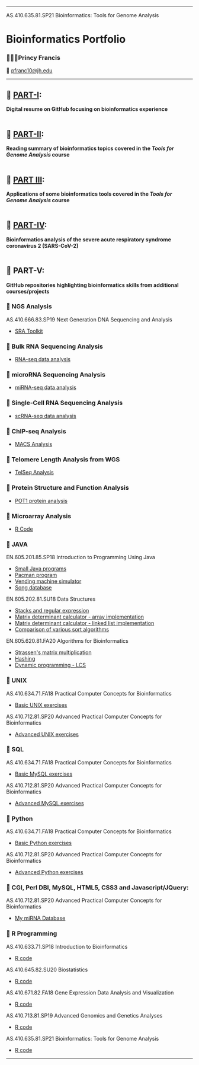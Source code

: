 ----------------------------------------------------------------------------------------------------------------------------------------------------------
AS.410.635.81.SP21  Bioinformatics: Tools for Genome Analysis
# Bioinformatics Portfolio
### 🧑🏾‍🎓Princy Francis
📧 pfranc10@jh.edu

----------------------------------------------------------------------------------------------------------------------------------------------------------


## 🧬   [PART-I](https://francisp24.github.io/digital-cv/):	
**Digital resume on GitHub focusing on bioinformatics experience** <br><br>

## 🧬   [PART-II](https://francisp24.github.io/jhu-genome-analysis-webpage/):	
**Reading summary of bioinformatics topics covered in the _Tools for Genome Analysis_ course** <br><br>

## 🧬   [PART III](https://github.com/francisp24/jhu-genome-analysis-webpage/blob/main/📝PART-III_Portfolio_PrincyFrancis.pdf):	
**Applications of some bioinformatics tools covered in the _Tools for Genome Analysis_ course** <br><br>

## 🧬   [PART-IV](https://github.com/francisp24/covid19-project/blob/main/📝PART-IV_Portfolio_PrincyFrancis.pdf):	
**Bioinformatics analysis of the severe acute respiratory syndrome coronavirus 2 (SARS-CoV-2)** <br><br>

## 🧬   PART-V:	
**GitHub repositories highlighting bioinformatics skills from additional courses/projects**

### 🔹 NGS Analysis
AS.410.666.83.SP19 Next Generation DNA Sequencing and Analysis
- [SRA Toolkit](https://github.com/francisp24/jhu-ngs-analysis)  <br>

### 🔹 Bulk RNA Sequencing Analysis
- [RNA-seq data analysis](https://github.com/francisp24/bulk-RNA-seq)  <br>

### 🔹 microRNA Sequencing Analysis
- [miRNA-seq data analysis](https://github.com/francisp24/microRNA-seq)  <br>

### 🔹 Single-Cell RNA Sequencing Analysis
- [scRNA-seq data analysis](https://github.com/francisp24/single-cell-RNA-seq)  <br>

### 🔹 ChIP-seq Analysis
- [MACS Analysis](https://github.com/francisp24/jhu-advanced-genomics-and-genetics-analyses/tree/main/R-Code)  <br>

### 🔹 Telomere Length Analysis from WGS
- [TelSeq Analysis](https://github.com/francisp24/telseq-telomere-length-analysis)  <br>

### 🔹 Protein Structure and Function Analysis 
- [POT1 protein analysis](https://github.com/francisp24/POT1-protein-structure-function-analysis)  <br>

### 🔹 Microarray Analysis
- [R Code](https://github.com/francisp24/jhu-gene-expression-analysis-visualization/tree/main/R-code)  <br>

### 🔹 JAVA
 EN.605.201.85.SP18 Introduction to Programming Using Java
- [Small Java programs](https://github.com/francisp24/jhu-java)
- [Pacman program](https://github.com/francisp24/jhu-java-mini-project-1)
- [Vending machine simulator](https://github.com/francisp24/jhu-java-mini-project-2)
- [Song database](https://github.com/francisp24/jhu-java-mini-project-3)
 
EN.605.202.81.SU18 Data Structures
- [Stacks and regular expression](https://github.com/francisp24/jhu-data-structures-lab1)
- [Matrix determinant calculator - array implementation](https://github.com/francisp24/jhu-data-structures-lab2)
- [Matrix determinant calculator - linked list implementation](https://github.com/francisp24/jhu-data-structures-lab3)
- [Comparison of various sort algorithms](https://github.com/francisp24/jhu-data-structures-lab4)

EN.605.620.81.FA20 Algorithms for Bioinformatics
- [Strassen's matrix multiplication](https://github.com/francisp24/jhu-algos-for-bioinfo-lab1)
- [Hashing](https://github.com/francisp24/jhu-algos-for-bioinfo-lab2)
- [Dynamic programming - LCS](https://github.com/francisp24/jhu-algos-for-bioinfo-lab3)

### 🔹 UNIX
AS.410.634.71.FA18 Practical Computer Concepts for Bioinformatics
- [Basic UNIX exercises](https://github.com/francisp24/jhu-practical-computer-concepts-bioinfo-basic)

AS.410.712.81.SP20 Advanced Practical Computer Concepts for Bioinformatics
- [Advanced UNIX exercises](https://github.com/francisp24/jhu-practical-computer-concepts-bioinfo-advanced)

### 🔹 SQL
AS.410.634.71.FA18 Practical Computer Concepts for Bioinformatics
- [Basic MySQL exercises](https://github.com/francisp24/jhu-practical-computer-concepts-bioinfo-basic)

AS.410.712.81.SP20 Advanced Practical Computer Concepts for Bioinformatics
- [Advanced MySQL exercises](https://github.com/francisp24/jhu-practical-computer-concepts-bioinfo-advanced)

### 🔹 Python
AS.410.634.71.FA18 Practical Computer Concepts for Bioinformatics
- [Basic Python exercises](https://github.com/francisp24/jhu-practical-computer-concepts-bioinfo-basic)

AS.410.712.81.SP20 Advanced Practical Computer Concepts for Bioinformatics
- [Advanced Python exercises](https://github.com/francisp24/jhu-practical-computer-concepts-bioinfo-advanced)

### 🔹 CGI, Perl DBI, MySQL, HTML5, CSS3 and Javascript/JQuery:
AS.410.712.81.SP20 Advanced Practical Computer Concepts for Bioinformatics
- [My miRNA Database](https://github.com/francisp24/jhu-practical-computer-concepts-bioinfo-advanced)

### 🔹 R Programming
AS.410.633.71.SP18 Introduction to Bioinformatics
- [R code](https://github.com/francisp24/jhu-intro-to-bioinfo)

AS.410.645.82.SU20 Biostatistics
- [R code](https://github.com/francisp24/jhu-biostats)

 AS.410.671.82.FA18 Gene Expression Data Analysis and Visualization
- [R code](https://github.com/francisp24/jhu-gene-expression-analysis-visualization)

AS.410.713.81.SP19 Advanced Genomics and Genetics Analyses
- [R code](https://github.com/francisp24/jhu-advanced-genomics-and-genetics-analyses)

AS.410.635.81.SP21 Bioinformatics: Tools for Genome Analysis
- [R code](https://github.com/francisp24/jhu-genome-analysis) 

----------------------------------------------------------------------------------------------------------------------------------------------------------
